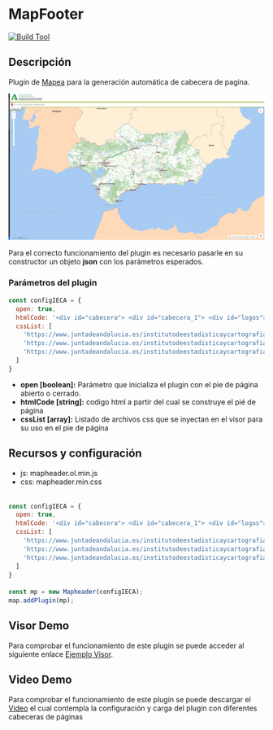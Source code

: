 # MapFooter

[![Build Tool](https://img.shields.io/badge/build-Webpack-green.svg)](https://github.com/sigcorporativo-ja/Mapea4-dev-webpack)

## Descripción

 Plugin de [Mapea](https://github.com/sigcorporativo-ja/Mapea4) para la generación automática de cabecera de pagina. 

![Imagen](./images/mapheaderPlugin.png)

Para el correcto funcionamiento del plugin es necesario pasarle en su constructor un objeto **json** con los parámetros esperados.
### Parámetros del plugin

```javascript
const configIECA = {
  open: true,
  htmlCode: '<div id="cabecera"> <div id="cabecera_1"> <div id="logos"><a href="https://www.juntadeandalucia.es"><img alt="Junta de Andaluc&iacute;a" title="Junta de Andaluc&iacute;a" src="https://www.juntadeandalucia.es/institutodeestadisticaycartografia/portal/images/cabecera/LogoJuntaA.png"></a><a href="https://www.juntadeandalucia.es/institutodeestadisticaycartografia/" accesskey="h"><img alt="Web del Instituto de Estad&iacute;stica y Cartograf&iacute;a de Andaluc&iacute;a" title="Web del Instituto de Estad&iacute;stica y Cartograf&iacute;a de Andaluc&iacute;a" src="https://www.juntadeandalucia.es/institutodeestadisticaycartografia/portal/images/cabecera/LogoIECAA.png"></a> </div></div></div><div id="navigation"> <div class="lineacolor fondocolor1"> &nbsp;</div><div id="menu_horizontal"> <div id="menu_horizontal_1"> <div id="caminomigas"><img src="https://www.juntadeandalucia.es/institutodeestadisticaycartografia/portal/images/icons/acciones/ico_aqui.png" alt="Ruta">Est&aacute; en: <a href="https://www.juntadeandalucia.es/institutodeestadisticaycartografia/">Inicio</a> - <a href="https://www.juntadeandalucia.es/institutodeestadisticaycartografia/temas/index-geo.htm">Georreferenciaci&oacute;n</a> - <a href="https://www.juntadeandalucia.es/institutodeestadisticaycartografia/index.htm">P&aacute;gina del producto</a> </div></div><div id="menu_horizontal_2"> <div id="botoneramenu"></div></div></div></div>',
  cssList: [
    'https://www.juntadeandalucia.es/institutodeestadisticaycartografia/portal/css/estiloCabecera2015.css',
    'https://www.juntadeandalucia.es/institutodeestadisticaycartografia/portal/css/estiloGenerico.css',
    'https://www.juntadeandalucia.es/institutodeestadisticaycartografia/portal/css/estiloVisor.css',
  ]
}
```

- **open [boolean]:**  Parámetro que inicializa el plugin con el pie de página abierto o cerrado.
- **htmlCode [string]:** codigo html a partir del cual se construye el pié de página
- **cssList [array]:**  Listado de archivos css que se inyectan en el visor para su uso en el pie de página


## Recursos y configuración

- js: mapheader.ol.min.js
- css: mapheader.min.css

```javascript

const configIECA = {
  open: true,
  htmlCode: '<div id="cabecera"> <div id="cabecera_1"> <div id="logos"><a href="https://www.juntadeandalucia.es"><img alt="Junta de Andaluc&iacute;a" title="Junta de Andaluc&iacute;a" src="https://www.juntadeandalucia.es/institutodeestadisticaycartografia/portal/images/cabecera/LogoJuntaA.png"></a><a href="https://www.juntadeandalucia.es/institutodeestadisticaycartografia/" accesskey="h"><img alt="Web del Instituto de Estad&iacute;stica y Cartograf&iacute;a de Andaluc&iacute;a" title="Web del Instituto de Estad&iacute;stica y Cartograf&iacute;a de Andaluc&iacute;a" src="https://www.juntadeandalucia.es/institutodeestadisticaycartografia/portal/images/cabecera/LogoIECAA.png"></a> </div></div></div><div id="navigation"> <div class="lineacolor fondocolor1"> &nbsp;</div><div id="menu_horizontal"> <div id="menu_horizontal_1"> <div id="caminomigas"><img src="https://www.juntadeandalucia.es/institutodeestadisticaycartografia/portal/images/icons/acciones/ico_aqui.png" alt="Ruta">Est&aacute; en: <a href="https://www.juntadeandalucia.es/institutodeestadisticaycartografia/">Inicio</a> - <a href="https://www.juntadeandalucia.es/institutodeestadisticaycartografia/temas/index-geo.htm">Georreferenciaci&oacute;n</a> - <a href="https://www.juntadeandalucia.es/institutodeestadisticaycartografia/index.htm">P&aacute;gina del producto</a> </div></div><div id="menu_horizontal_2"> <div id="botoneramenu"></div></div></div></div>',
  cssList: [
    'https://www.juntadeandalucia.es/institutodeestadisticaycartografia/portal/css/estiloCabecera2015.css',
    'https://www.juntadeandalucia.es/institutodeestadisticaycartografia/portal/css/estiloGenerico.css',
    'https://www.juntadeandalucia.es/institutodeestadisticaycartografia/portal/css/estiloVisor.css',
  ]
}

const mp = new Mapheader(configIECA);
map.addPlugin(mp);
```
## Visor Demo
Para comprobar el funcionamiento de este plugin se puede acceder al siguiente enlace [Ejemplo Visor](https://emiliopardo.github.io/mapheader/).

## Video Demo

Para comprobar el funcionamiento de este plugin se puede descargar el [Video](https://github.com/emiliopardo/mapfooter/blob/master/docs/video/mapHeader.webm?raw=true) el cual contempla la configuración y carga del plugin con diferentes cabeceras de páginas